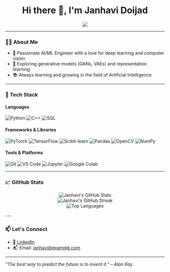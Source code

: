 <h1 align="center">Hi there 👋, I'm Janhavi Doijad</h1>

<p align="center">
  <img src="https://readme-typing-svg.herokuapp.com?color=36BCF7&center=true&vCenter=true&lines=AI+%7C+ML+Engineer+%7C+Deep+Learning+Enthusiast;Loves+building+intelligent+systems+%F0%9F%A7%BE" />
</p>

---

### 👩‍💻 About Me

- 🔬 Passionate AI/ML Engineer with a love for deep learning and computer vision
- 🧠 Exploring generative models (GANs, VAEs) and representation learning
- 📚 Always learning and growing in the field of Artificial Intelligence

---

### 🧰 Tech Stack

#### Languages
![Python](https://img.shields.io/badge/-Python-3776AB?logo=python&logoColor=white&style=for-the-badge)
![C++](https://img.shields.io/badge/-C++-00599C?logo=c%2B%2B&logoColor=white&style=for-the-badge)
![SQL](https://img.shields.io/badge/-SQL-4479A1?logo=sqlite&logoColor=white&style=for-the-badge)

#### Frameworks & Libraries
![PyTorch](https://img.shields.io/badge/-PyTorch-EE4C2C?logo=pytorch&logoColor=white&style=for-the-badge)
![TensorFlow](https://img.shields.io/badge/-TensorFlow-FF6F00?logo=tensorflow&logoColor=white&style=for-the-badge)
![Scikit-learn](https://img.shields.io/badge/-Scikit--learn-F7931E?logo=scikit-learn&logoColor=white&style=for-the-badge)
![Pandas](https://img.shields.io/badge/-Pandas-150458?logo=pandas&logoColor=white&style=for-the-badge)
![OpenCV](https://img.shields.io/badge/-OpenCV-5C3EE8?logo=opencv&logoColor=white&style=for-the-badge)
![NumPy](https://img.shields.io/badge/-NumPy-013243?logo=numpy&logoColor=white&style=for-the-badge)

#### Tools & Platforms
![Git](https://img.shields.io/badge/-Git-F05032?logo=git&logoColor=white&style=for-the-badge)
![VS Code](https://img.shields.io/badge/-VSCode-007ACC?logo=visual-studio-code&logoColor=white&style=for-the-badge)
![Jupyter](https://img.shields.io/badge/-Jupyter-F37626?logo=jupyter&logoColor=white&style=for-the-badge)
![Google Colab](https://img.shields.io/badge/-Colab-F9AB00?logo=google-colab&logoColor=white&style=for-the-badge)

---

### 📈 GitHub Stats

<p align="center">
  <img src="https://github-readme-stats-kappa-seven.vercel.app/api?username=janhavidoijad&show_icons=true&theme=tokyonight" alt="Janhavi's GitHub Stats" />
  <br/>
  <img src="https://github-readme-streak-stats.demolab.com/?user=janhavidoijad&theme=tokyonight" alt="Janhavi's GitHub Streak" />
  <br/>
  <img src="https://github-readme-stats-kappa-seven.vercel.app/api/top-langs/?username=janhavidoijad&layout=compact&theme=tokyonight" alt="Top Languages" />
</p>
---

### 📫 Let's Connect

- 💼 [LinkedIn](https://www.linkedin.com/in/janhavidoijad)
- 📬 Email: [janhavi@example.com](mailto:janhavi@example.com)

---

_“The best way to predict the future is to invent it.” – Alan Kay_
